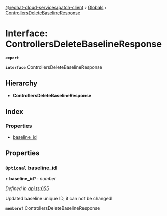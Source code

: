 [@redhat-cloud-services/patch-client](../README.md) › [Globals](../globals.md) › [ControllersDeleteBaselineResponse](controllersdeletebaselineresponse.md)

# Interface: ControllersDeleteBaselineResponse

**`export`** 

**`interface`** ControllersDeleteBaselineResponse

## Hierarchy

* **ControllersDeleteBaselineResponse**

## Index

### Properties

* [baseline_id](controllersdeletebaselineresponse.md#optional-baseline_id)

## Properties

### `Optional` baseline_id

• **baseline_id**? : *number*

*Defined in [api.ts:655](https://github.com/RedHatInsights/javascript-clients/blob/898b2150/packages/patch/api.ts#L655)*

Updated baseline unique ID, it can not be changed

**`memberof`** ControllersDeleteBaselineResponse
